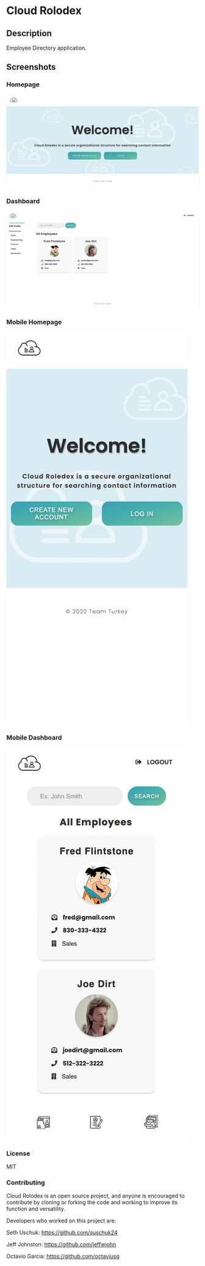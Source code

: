 # Cloud Rolodex

## Description 
Employee Directory application.

## Screenshots
### Homepage
![Homepage](./public/images/homepage.png)

### Dashboard
![Dashboard](./public/images/dashboard.png)

### Mobile Homepage
![Dashboard](./public/images/mobilehome.png)
### Mobile Dashboard
![Dashboard](./public/images/mobiledash.jpg)

### License
  MIT
### Contributing
Cloud Rolodex is an open source project, and anyone is encouraged to contribute by cloning or forking the code and working to improve its function and versatility.

Developers who worked on this project are: 

Seth Uschuk: 
https://github.com/suschuk24

Jeff Johnston: 
https://github.com/jeffwjohn

Octavio Garcia:
https://github.com/octaviusg
